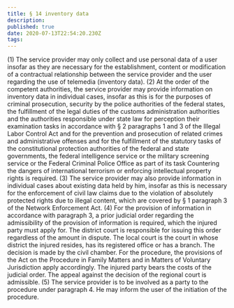 ```yaml
---
title: § 14 inventory data
description: 
published: true
date: 2020-07-13T22:54:20.230Z
tags: 
---
```


(1) The service provider may only collect and use personal data of a user insofar as they are necessary for the establishment, content or modification of a contractual relationship between the service provider and the user regarding the use of telemedia (inventory data).
(2) At the order of the competent authorities, the service provider may provide information on inventory data in individual cases, insofar as this is for the purposes of criminal prosecution, security by the police authorities of the federal states, the fulfillment of the legal duties of the customs administration authorities and the authorities responsible under state law for perception their examination tasks in accordance with § 2 paragraphs 1 and 3 of the Illegal Labor Control Act and for the prevention and prosecution of related crimes and administrative offenses and for the fulfillment of the statutory tasks of the constitutional protection authorities of the federal and state governments, the federal intelligence service or the military screening service or the Federal Criminal Police Office as part of its task Countering the dangers of international terrorism or enforcing intellectual property rights is required.
(3) The service provider may also provide information in individual cases about existing data held by him, insofar as this is necessary for the enforcement of civil law claims due to the violation of absolutely protected rights due to illegal content, which are covered by § 1 paragraph 3 of the Network Enforcement Act.
(4) For the provision of information in accordance with paragraph 3, a prior judicial order regarding the admissibility of the provision of information is required, which the injured party must apply for. The district court is responsible for issuing this order regardless of the amount in dispute. The local court is the court in whose district the injured resides, has its registered office or has a branch. The decision is made by the civil chamber. For the procedure, the provisions of the Act on the Procedure in Family Matters and in Matters of Voluntary Jurisdiction apply accordingly. The injured party bears the costs of the judicial order. The appeal against the decision of the regional court is admissible.
(5) The service provider is to be involved as a party to the procedure under paragraph 4. He may inform the user of the initiation of the procedure.
